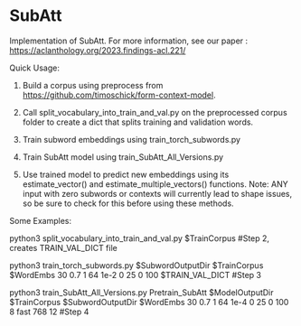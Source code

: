 # SubAtt
Implementation of SubAtt.  For more information, see our paper : https://aclanthology.org/2023.findings-acl.221/

Quick Usage:

1)  Build a corpus using preprocess from https://github.com/timoschick/form-context-model.

2)  Call split_vocabulary_into_train_and_val.py on the preprocessed corpus folder to create a dict that splits training and validation words.

3)  Train subword embeddings using train_torch_subwords.py

4)  Train SubAtt model using train_SubAtt_All_Versions.py

5)  Use trained model to predict new embeddings using its estimate_vector() and estimate_multiple_vectors() functions.  Note: ANY input with zero subwords or contexts will currently lead to shape issues, so be sure to check for this before using these methods.

Some Examples:

python3 split_vocabulary_into_train_and_val.py $TrainCorpus  #Step 2, creates TRAIN_VAL_DICT file

python3 train_torch_subwords.py $SubwordOutputDir $TrainCorpus $WordEmbs 30 0.7 1 64 1e-2 0 25 0 100 $TRAIN_VAL_DICT #Step 3

python3 train_SubAtt_All_Versions.py Pretrain_SubAtt $ModelOutputDir $TrainCorpus $SubwordOutputDir $WordEmbs 30 0.7 1 64 1e-4 0 25 0 100 8 fast 768 12 #Step 4

